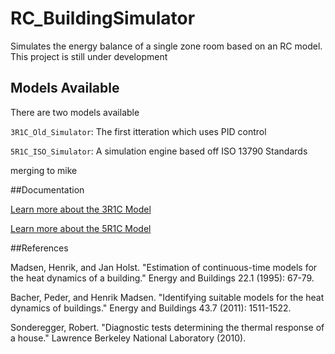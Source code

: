 # RC_BuildingSimulator

Simulates the energy balance of a single zone room based on an RC model. This project is still under development

## Models Available

There are two models available

`3R1C_Old_Simulator`: The first itteration which uses PID control 

`5R1C_ISO_Simulator`: A simulation engine based off ISO 13790 Standards

merging to mike


##Documentation 

[Learn more about the 3R1C Model](3R1C_Old_Simulator)

[Learn more about the 5R1C Model](5R1C_ISO_simulator)



##References

Madsen, Henrik, and Jan Holst. "Estimation of continuous-time models for the heat dynamics of a building." Energy and Buildings 22.1 (1995): 67-79.

Bacher, Peder, and Henrik Madsen. "Identifying suitable models for the heat dynamics of buildings." Energy and Buildings 43.7 (2011): 1511-1522.

Sonderegger, Robert. "Diagnostic tests determining the thermal response of a house." Lawrence Berkeley National Laboratory (2010).
